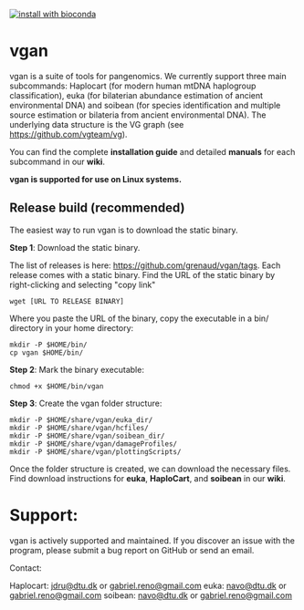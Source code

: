 [![install with bioconda](https://img.shields.io/badge/install%20with-bioconda-brightgreen.svg?styl=flat)](http://bioconda.github.io/recipes/vgan/README.html)
# vgan

vgan is a suite of tools for pangenomics. We currently support three main subcommands: Haplocart (for modern human mtDNA haplogroup classification), euka (for bilaterian abundance estimation of ancient environmental DNA) and soibean (for species identification and multiple source estimation or bilateria from ancient environmental DNA). The underlying data structure is the VG graph (see https://github.com/vgteam/vg).

You can find the complete **installation guide** and detailed **manuals** for each subcommand in our **wiki**.

**vgan is supported for use on Linux systems.**

## Release build (recommended)

The easiest way to run vgan is to download the static binary. 

**Step 1**: Download the static binary.

The list of releases is here: https://github.com/grenaud/vgan/tags. Each release comes with a static binary. Find the URL of the static binary by right-clicking and selecting "copy link"

```
wget [URL TO RELEASE BINARY]
```

Where you paste the URL of the binary, copy the executable in a bin/ directory in your home directory:

```
mkdir -P $HOME/bin/
cp vgan $HOME/bin/
```

**Step 2**: Mark the binary executable:

```
chmod +x $HOME/bin/vgan
```
**Step 3**: Create the vgan folder structure:
```
mkdir -P $HOME/share/vgan/euka_dir/
mkdir -P $HOME/share/vgan/hcfiles/
mkdir -P $HOME/share/vgan/soibean_dir/
mkdir -P $HOME/share/vgan/damageProfiles/
mkdir -P $HOME/share/vgan/plottingScripts/
```
Once the folder structure is created, we can download the necessary files. 
Find download instructions for **euka**, **HaploCart**, and **soibean** in our **wiki**. 

# Support:

vgan is actively supported and maintained.
If you discover an issue with the program, please submit a bug report on GitHub or send an email. 

Contact:<br>

  Haplocart: jdru@dtu.dk or gabriel.reno@gmail.com 
  euka: navo@dtu.dk or gabriel.reno@gmail.com
  soibean: navo@dtu.dk or gabriel.reno@gmail.com
<br>
